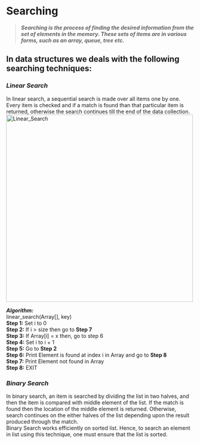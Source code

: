 # Searching
> ***Searching is the process of finding the desired information from the set of elements in the memory. These sets of items are in various forms, such as an array, queue, tree etc.***

## In data structures we deals with the following searching techniques:
### _Linear Search_
In linear search, a sequential search is made over all items one by one. Every item is checked and if a match is found than that particular item is returned, otherwise the search      continues till the end of the data collection.
<br>
<img align="center" alt="Linear_Search" width="500px" src = "https://www.tutorialspoint.com/data_structures_algorithms/images/linear_search.gif"/>

***Algorithm:*** <br>
linear_search(Array[], key) <br>
**Step 1:** Set i to 0 <br>
**Step 2:** If i > size then go to **Step 7** <br>
**Step 3:** If Array[i] = x then, go to step 6 <br>
**Step 4:** Set i to i + 1 <br>
**Step 5:** Go to **Step 2** <br>
**Step 6:** Print Element is found at index i in Array and go to **Step 8** <br>
**Step 7:** Print Element not found in Array <br>
**Step 8:** EXIT

### _Binary Search_
In binary search, an item is searched by dividing the list in two halves, and then the item is compared with middle element of the list. If the match is found then the location of the middle element is returned. Otherwise, search continues on the either halves of the list depending upon the result produced through the match.
<br>
Binary Search works efficiently on sorted list. Hence, to search an element in list using this technique, one must ensure that the list is sorted.
